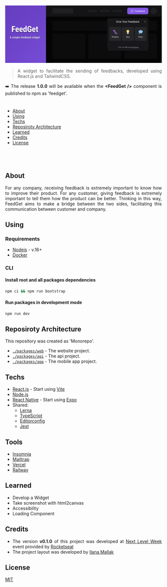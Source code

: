 <div align='justify'>

![Cover](./docs/assets/cover.png)

> A widget to facilitate the sending of feedbacks, developed using React.js and TailwindCSS.

➡️ The release **1.0.0** will be available when the **\<FeedGet \/\>** component is published to npm as 'feedget'.

#
- [About](#about)
- [Using](#using)
- [Techs](#techs)
- [Reposiroty Architecture](#reposiroty-architecture)
- [Learned](#learned)
- [Credits](#credits)
- [License](#license)
#

<br>

## **About**

For any company, receiving feedback is extremely important to know how to improve their product. For any customer, giving feedback is extremely important to tell them how the product can be better. Thinking in this way, FeedGet aims to make a bridge between the two sides, facilitating this communication between customer and company.

## **Using**

### Requirements

- [Nodejs](https://nodejs.org/en/download/) - v.16+
- [Docker](https://docs.docker.com/engine/install/ubuntu/)

### CLI

#### Install root and all packages dependencies
```bash
npm ci && npm run bootstrap
```

#### Run packages in development mode

```bash
npm run dev
```

## **Reposiroty Architecture**

This repository was created as 'Monorepo'.

- [`./packages/web`](./packages/web) - The website project.
- [`./packages/api`](./packages/api) - The api project.
- [`./packages/app`](./packages/app) - The mobile app project.

## **Techs**

- [React.js](https://reactjs.org/) - Start using [Vite](https://vitejs.dev/)
- [Node.js](https://nodejs.org/en/)
- [React Native]() - Start using [Expo](https://expo.dev/)
- Shared:
  - [Lerna](https://github.com/lerna/lerna)
  - [TypeScript](https://www.typescriptlang.org/)
  - [Editorconfig](https://editorconfig.org/)
  - [Jest](https://jestjs.io/)

## **Tools**

- [Insomnia](https://insomnia.rest/)
- [Mailtrap](https://mailtrap.io/)
- [Vercel](https://vercel.com/)
- [Railway](https://railway.app/)


## **Learned**

- Develop a Widget
- Take screenshot with html2canvas
- Accessibility
- Loading Component

## **Credits**

- The version **v0.1.0** of this project was developed at [Next Level Week](https://nextlevelweek.com) event provided by [Rocketseat](https://www.rocketseat.com.br/)
- The project layout was developed by [Ilana Mallak](https://www.figma.com/@ilanamallak)

## **License**

[MIT](./LICENSE)

</div>
